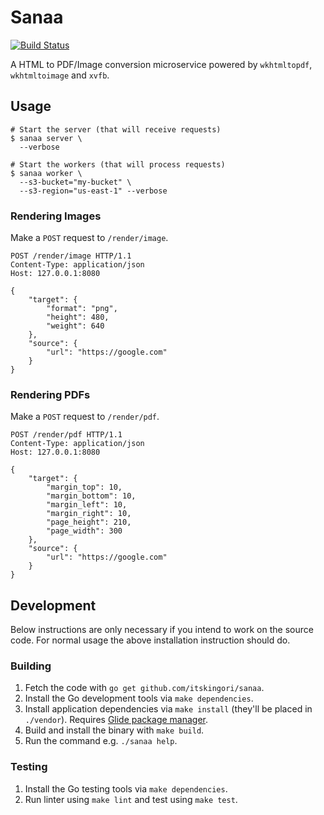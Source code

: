 # Sanaa

[![Build Status](https://travis-ci.org/itskingori/sanaa.svg?branch=master)](https://travis-ci.org/itskingori/sanaa)

A HTML to PDF/Image conversion microservice powered by `wkhtmltopdf`,
`wkhtmltoimage` and `xvfb`.

## Usage

```console
# Start the server (that will receive requests)
$ sanaa server \
  --verbose

# Start the workers (that will process requests)
$ sanaa worker \
  --s3-bucket="my-bucket" \
  --s3-region="us-east-1" --verbose
```

### Rendering Images

Make a `POST` request to `/render/image`.

```http
POST /render/image HTTP/1.1
Content-Type: application/json
Host: 127.0.0.1:8080

{
    "target": {
        "format": "png",
        "height": 480,
        "weight": 640
    },
    "source": {
        "url": "https://google.com"
    }
}
```

### Rendering PDFs

Make a `POST` request to `/render/pdf`.

```http
POST /render/pdf HTTP/1.1
Content-Type: application/json
Host: 127.0.0.1:8080

{
    "target": {
        "margin_top": 10,
        "margin_bottom": 10,
        "margin_left": 10,
        "margin_right": 10,
        "page_height": 210,
        "page_width": 300
    },
    "source": {
        "url": "https://google.com"
    }
}
```

## Development

Below instructions are only necessary if you intend to work on the source code.
For normal usage the above installation instruction should do.

### Building

1. Fetch the code with `go get github.com/itskingori/sanaa`.
1. Install the Go development tools via `make dependencies`.
1. Install application dependencies via `make install` (they'll be placed in
   `./vendor`). Requires [Glide package manager][glide].
1. Build and install the binary with `make build`.
1. Run the command e.g. `./sanaa help`.

### Testing

1. Install the Go testing tools via `make dependencies`.
1. Run linter using `make lint` and test using `make test`.

[glide]: https://github.com/Masterminds/glide
